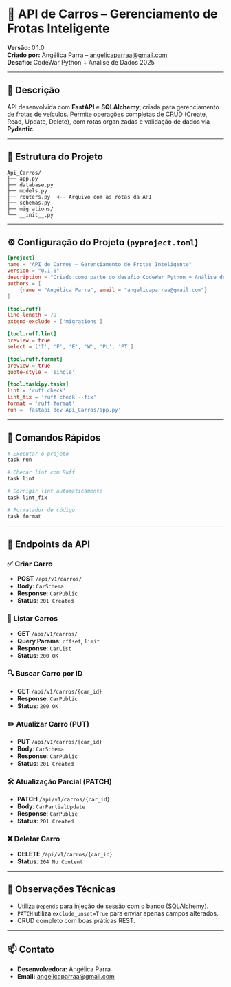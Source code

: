 # 🚗 API de Carros – Gerenciamento de Frotas Inteligente

**Versão:** 0.1.0  
**Criado por:** Angélica Parra – [angelicaparraa@gmail.com](mailto:angelicaparraa@gmail.com)  
**Desafio:** CodeWar Python + Análise de Dados 2025

---

## 🧾 Descrição

API desenvolvida com **FastAPI** e **SQLAlchemy**, criada para gerenciamento de frotas de veículos. Permite operações completas de CRUD (Create, Read, Update, Delete), com rotas organizadas e validação de dados via **Pydantic**.

---

## 📁 Estrutura do Projeto

```
Api_Carros/
├── app.py
├── database.py
├── models.py
├── routers.py  <-- Arquivo com as rotas da API
├── schemas.py
├── migrations/
└── __init__.py
```

---

## ⚙️ Configuração do Projeto (`pyproject.toml`)

```toml
[project]
name = "API de Carros – Gerenciamento de Frotas Inteligente"
version = "0.1.0"
description = "Criado como parte do desafio CodeWar Python + Análise de Dados 2025"
authors = [
    {name = "Angélica Parra", email = "angelicaparraa@gmail.com"}
]

[tool.ruff]
line-length = 79
extend-exclude = ['migrations']

[tool.ruff.lint]
preview = true
select = ['I', 'F', 'E', 'W', 'PL', 'PT']

[tool.ruff.format]
preview = true
quote-style = 'single'

[tool.taskipy.tasks]
lint = 'ruff check'
lint_fix = 'ruff check --fix'
format = 'ruff format'
run = 'fastapi dev Api_Carros/app.py'
```

---

## 🧪 Comandos Rápidos

```bash
# Executar o projeto
task run

# Checar lint com Ruff
task lint

# Corrigir lint automaticamente
task lint_fix

# Formatador de código
task format
```

---

## 🔌 Endpoints da API

### ✅ Criar Carro
- **POST** `/api/v1/carros/`
- **Body**: `CarSchema`
- **Response**: `CarPublic`
- **Status**: `201 Created`

### 📄 Listar Carros
- **GET** `/api/v1/carros/`
- **Query Params**: `offset`, `limit`
- **Response**: `CarList`
- **Status**: `200 OK`

### 🔍 Buscar Carro por ID
- **GET** `/api/v1/carros/{car_id}`
- **Response**: `CarPublic`
- **Status**: `200 OK`

### ✏️ Atualizar Carro (PUT)
- **PUT** `/api/v1/carros/{car_id}`
- **Body**: `CarSchema`
- **Response**: `CarPublic`
- **Status**: `201 Created`

### 🛠️ Atualização Parcial (PATCH)
- **PATCH** `/api/v1/carros/{car_id}`
- **Body**: `CarPartialUpdate`
- **Response**: `CarPublic`
- **Status**: `201 Created`

### ❌ Deletar Carro
- **DELETE** `/api/v1/carros/{car_id}`
- **Status**: `204 No Content`

---

## 🧠 Observações Técnicas

- Utiliza `Depends` para injeção de sessão com o banco (SQLAlchemy).
- `PATCH` utiliza `exclude_unset=True` para enviar apenas campos alterados.
- CRUD completo com boas práticas REST.

---

## 📫 Contato

- **Desenvolvedora:** Angélica Parra  
- **Email:** [angelicaparraa@gmail.com](mailto:angelicaparraa@gmail.com)